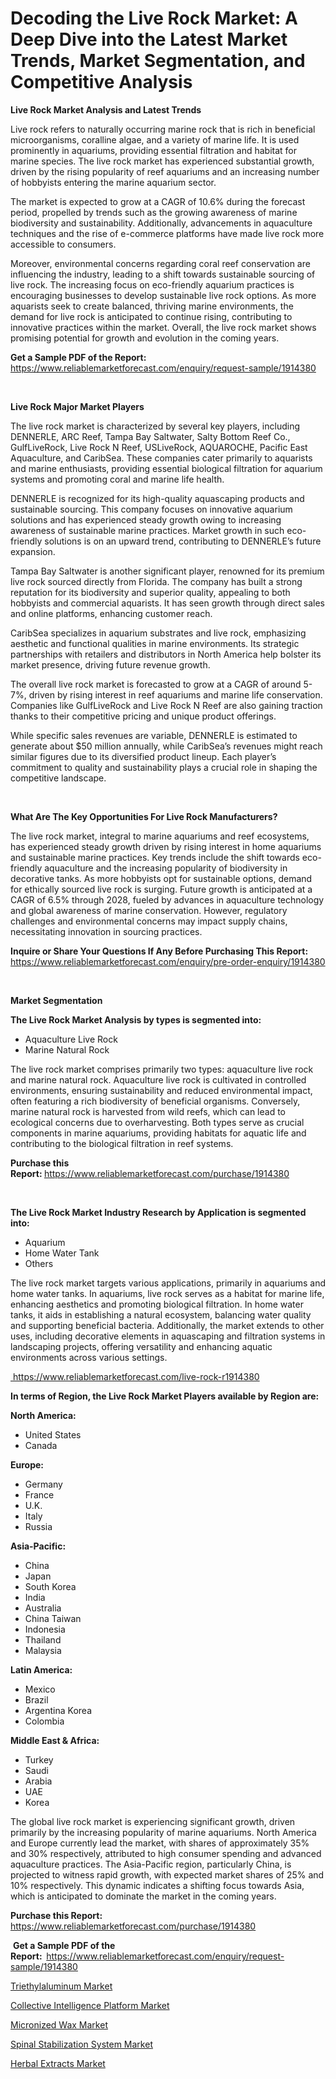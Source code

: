 <p><h1>Decoding the Live Rock Market: A Deep Dive into the Latest Market Trends, Market Segmentation, and Competitive Analysis</h1></p><p><strong>Live Rock Market Analysis and Latest Trends</strong></p>
<p><p>Live rock refers to naturally occurring marine rock that is rich in beneficial microorganisms, coralline algae, and a variety of marine life. It is used prominently in aquariums, providing essential filtration and habitat for marine species. The live rock market has experienced substantial growth, driven by the rising popularity of reef aquariums and an increasing number of hobbyists entering the marine aquarium sector.</p><p>The market is expected to grow at a CAGR of 10.6% during the forecast period, propelled by trends such as the growing awareness of marine biodiversity and sustainability. Additionally, advancements in aquaculture techniques and the rise of e-commerce platforms have made live rock more accessible to consumers. </p><p>Moreover, environmental concerns regarding coral reef conservation are influencing the industry, leading to a shift towards sustainable sourcing of live rock. The increasing focus on eco-friendly aquarium practices is encouraging businesses to develop sustainable live rock options. As more aquarists seek to create balanced, thriving marine environments, the demand for live rock is anticipated to continue rising, contributing to innovative practices within the market. Overall, the live rock market shows promising potential for growth and evolution in the coming years.</p></p>
<p><strong>Get a Sample PDF of the Report:&nbsp;</strong> <a href="https://www.reliablemarketforecast.com/enquiry/request-sample/1914380?utm_campaign=1159&utm_medium=2&utm_source=Github&utm_content=ia&utm_term=13112024&utm_id=live-rock">https://www.reliablemarketforecast.com/enquiry/request-sample/1914380</a></p>
<p>&nbsp;</p>
<p><strong>Live Rock Major Market Players</strong></p>
<p><p>The live rock market is characterized by several key players, including DENNERLE, ARC Reef, Tampa Bay Saltwater, Salty Bottom Reef Co., GulfLiveRock, Live Rock N Reef, USLiveRock, AQUAROCHE, Pacific East Aquaculture, and CaribSea. These companies cater primarily to aquarists and marine enthusiasts, providing essential biological filtration for aquarium systems and promoting coral and marine life health.</p><p>DENNERLE is recognized for its high-quality aquascaping products and sustainable sourcing. This company focuses on innovative aquarium solutions and has experienced steady growth owing to increasing awareness of sustainable marine practices. Market growth in such eco-friendly solutions is on an upward trend, contributing to DENNERLE’s future expansion.</p><p>Tampa Bay Saltwater is another significant player, renowned for its premium live rock sourced directly from Florida. The company has built a strong reputation for its biodiversity and superior quality, appealing to both hobbyists and commercial aquarists. It has seen growth through direct sales and online platforms, enhancing customer reach.</p><p>CaribSea specializes in aquarium substrates and live rock, emphasizing aesthetic and functional qualities in marine environments. Its strategic partnerships with retailers and distributors in North America help bolster its market presence, driving future revenue growth.</p><p>The overall live rock market is forecasted to grow at a CAGR of around 5-7%, driven by rising interest in reef aquariums and marine life conservation. Companies like GulfLiveRock and Live Rock N Reef are also gaining traction thanks to their competitive pricing and unique product offerings.</p><p>While specific sales revenues are variable, DENNERLE is estimated to generate about $50 million annually, while CaribSea’s revenues might reach similar figures due to its diversified product lineup. Each player’s commitment to quality and sustainability plays a crucial role in shaping the competitive landscape.</p></p>
<p>&nbsp;</p>
<p><strong>What Are The Key Opportunities For Live Rock Manufacturers?</strong></p>
<p><p>The live rock market, integral to marine aquariums and reef ecosystems, has experienced steady growth driven by rising interest in home aquariums and sustainable marine practices. Key trends include the shift towards eco-friendly aquaculture and the increasing popularity of biodiversity in decorative tanks. As more hobbyists opt for sustainable options, demand for ethically sourced live rock is surging. Future growth is anticipated at a CAGR of 6.5% through 2028, fueled by advances in aquaculture technology and global awareness of marine conservation. However, regulatory challenges and environmental concerns may impact supply chains, necessitating innovation in sourcing practices.</p></p>
<p><strong>Inquire or Share Your Questions If Any Before Purchasing This Report:</strong> <a href="https://www.reliablemarketforecast.com/enquiry/pre-order-enquiry/1914380?utm_campaign=1159&utm_medium=2&utm_source=Github&utm_content=ia&utm_term=13112024&utm_id=live-rock">https://www.reliablemarketforecast.com/enquiry/pre-order-enquiry/1914380</a></p>
<p>&nbsp;</p>
<p><strong>Market Segmentation</strong></p>
<p><strong>The Live Rock Market Analysis by types is segmented into:</strong></p>
<p><ul><li>Aquaculture Live Rock</li><li>Marine Natural Rock</li></ul></p>
<p><p>The live rock market comprises primarily two types: aquaculture live rock and marine natural rock. Aquaculture live rock is cultivated in controlled environments, ensuring sustainability and reduced environmental impact, often featuring a rich biodiversity of beneficial organisms. Conversely, marine natural rock is harvested from wild reefs, which can lead to ecological concerns due to overharvesting. Both types serve as crucial components in marine aquariums, providing habitats for aquatic life and contributing to the biological filtration in reef systems.</p></p>
<p><strong>Purchase this Report:&nbsp;</strong><a href="https://www.reliablemarketforecast.com/purchase/1914380?utm_campaign=1159&utm_medium=2&utm_source=Github&utm_content=ia&utm_term=13112024&utm_id=live-rock">https://www.reliablemarketforecast.com/purchase/1914380</a></p>
<p>&nbsp;</p>
<p><strong>The Live Rock Market Industry Research by Application is segmented into:</strong></p>
<p><ul><li>Aquarium</li><li>Home Water Tank</li><li>Others</li></ul></p>
<p><p>The live rock market targets various applications, primarily in aquariums and home water tanks. In aquariums, live rock serves as a habitat for marine life, enhancing aesthetics and promoting biological filtration. In home water tanks, it aids in establishing a natural ecosystem, balancing water quality and supporting beneficial bacteria. Additionally, the market extends to other uses, including decorative elements in aquascaping and filtration systems in landscaping projects, offering versatility and enhancing aquatic environments across various settings.</p></p>
<p><a href="https://www.reliablemarketforecast.com/live-rock-r1914380?utm_campaign=1159&utm_medium=2&utm_source=Github&utm_content=ia&utm_term=13112024&utm_id=live-rock">&nbsp;https://www.reliablemarketforecast.com/live-rock-r1914380</a></p>
<p><strong>In terms of Region, the Live Rock Market Players available by Region are:</strong></p>
<p>
    <p> <strong> North America: </strong>
        <ul>
            <li>United States</li>
            <li>Canada</li>
        </ul>
        </p> 
    <p> <strong> Europe: </strong>
        <ul>
            <li>Germany</li>
            <li>France</li>
            <li>U.K.</li>
            <li>Italy</li>
            <li>Russia</li>
        </ul>
        </p> 
    <p> <strong> Asia-Pacific: </strong>
        <ul>
            <li>China</li>
            <li>Japan</li>
            <li>South Korea</li>
            <li>India</li>
            <li>Australia</li>
            <li>China Taiwan</li>
            <li>Indonesia</li>
            <li>Thailand</li>
            <li>Malaysia</li>
        </ul>
        </p> 
    <p> <strong> Latin America: </strong>
        <ul>
            <li>Mexico</li>
            <li>Brazil</li>
            <li>Argentina Korea</li>
            <li>Colombia</li>
        </ul>
        </p> 
    <p> <strong> Middle East & Africa: </strong>
        <ul>
            <li>Turkey</li>
            <li>Saudi</li>
            <li>Arabia</li>
            <li>UAE</li>
            <li>Korea</li>
        </ul>
    </p>
    </p>
<p><p>The global live rock market is experiencing significant growth, driven primarily by the increasing popularity of marine aquariums. North America and Europe currently lead the market, with shares of approximately 35% and 30% respectively, attributed to high consumer spending and advanced aquaculture practices. The Asia-Pacific region, particularly China, is projected to witness rapid growth, with expected market shares of 25% and 10% respectively. This dynamic indicates a shifting focus towards Asia, which is anticipated to dominate the market in the coming years.</p></p>
<p><strong>Purchase this Report: </strong><a href="https://www.reliablemarketforecast.com/purchase/1914380?utm_campaign=1159&utm_medium=2&utm_source=Github&utm_content=ia&utm_term=13112024&utm_id=live-rock">https://www.reliablemarketforecast.com/purchase/1914380</a></p>
<p>&nbsp;<strong>Get a Sample PDF of the Report:&nbsp;&nbsp;</strong><a href="https://www.reliablemarketforecast.com/enquiry/request-sample/1914380?utm_campaign=1159&utm_medium=2&utm_source=Github&utm_content=ia&utm_term=13112024&utm_id=live-rock">https://www.reliablemarketforecast.com/enquiry/request-sample/1914380</a></p>
<p><strong></strong></p>
<p><p><a href="https://www.linkedin.com/pulse/triethylaluminum-market-outlook-share-analysis-growth-trends-nditf?utm_campaign=1159&utm_medium=2&utm_source=Github&utm_content=ia&utm_term=13112024&utm_id=live-rock">Triethylaluminum Market</a></p><p><a href="https://issuu.com/reportprime-2/docs/collective-intelligence-platform-ma_bcd619a4d217ac?utm_campaign=1159&utm_medium=2&utm_source=Github&utm_content=ia&utm_term=13112024&utm_id=live-rock">Collective Intelligence Platform Market</a></p><p><a href="https://www.linkedin.com/pulse/micronized-wax-market-investigation-industry-evolution-forecast-gcfgf?utm_campaign=1159&utm_medium=2&utm_source=Github&utm_content=ia&utm_term=13112024&utm_id=live-rock">Micronized Wax Market</a></p><p><a href="https://issuu.com/reportprime-2/docs/spinal-stabilization-system-market-_5a3fa3b75a17f3?utm_campaign=1159&utm_medium=2&utm_source=Github&utm_content=ia&utm_term=13112024&utm_id=live-rock">Spinal Stabilization System Market</a></p><p><a href="https://www.linkedin.com/pulse/herbal-extracts-market-ecosystem-competitive-landscape-strategic-uge4e?utm_campaign=1159&utm_medium=2&utm_source=Github&utm_content=ia&utm_term=13112024&utm_id=live-rock">Herbal Extracts Market</a></p></p>